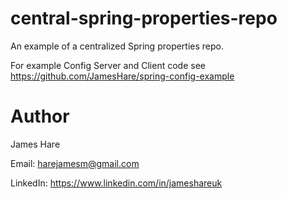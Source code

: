 # central-spring-properties-repo
An example of a centralized Spring properties repo.

For example Config Server and Client code see https://github.com/JamesHare/spring-config-example

# Author
James Hare

Email: harejamesm@gmail.com

LinkedIn: https://www.linkedin.com/in/jameshareuk
